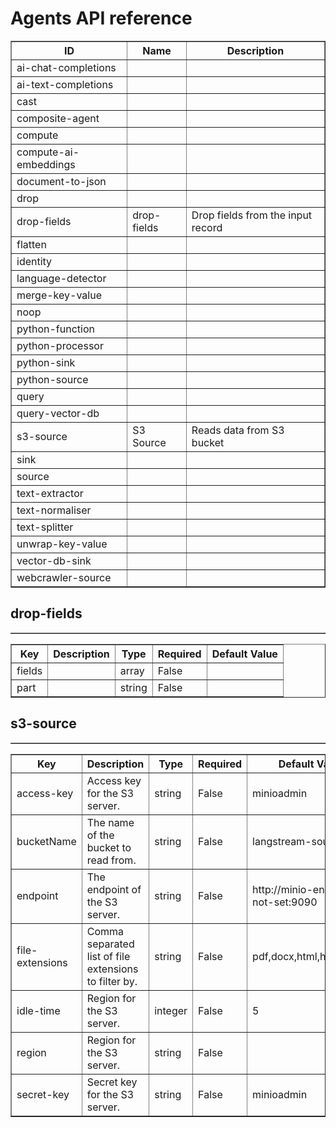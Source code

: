 # Agents API reference

<table border='1'><tr><th>ID</th><th>Name</th><th>Description</th></tr><tr><td>ai-chat-completions</td><td></td><td></td></tr><tr><td>ai-text-completions</td><td></td><td></td></tr><tr><td>cast</td><td></td><td></td></tr><tr><td>composite-agent</td><td></td><td></td></tr><tr><td>compute</td><td></td><td></td></tr><tr><td>compute-ai-embeddings</td><td></td><td></td></tr><tr><td>document-to-json</td><td></td><td></td></tr><tr><td>drop</td><td></td><td></td></tr><tr><td>drop-fields</td><td>drop-fields</td><td>Drop fields from the input record</td></tr><tr><td>flatten</td><td></td><td></td></tr><tr><td>identity</td><td></td><td></td></tr><tr><td>language-detector</td><td></td><td></td></tr><tr><td>merge-key-value</td><td></td><td></td></tr><tr><td>noop</td><td></td><td></td></tr><tr><td>python-function</td><td></td><td></td></tr><tr><td>python-processor</td><td></td><td></td></tr><tr><td>python-sink</td><td></td><td></td></tr><tr><td>python-source</td><td></td><td></td></tr><tr><td>query</td><td></td><td></td></tr><tr><td>query-vector-db</td><td></td><td></td></tr><tr><td>s3-source</td><td>S3 Source</td><td>Reads data from S3 bucket</td></tr><tr><td>sink</td><td></td><td></td></tr><tr><td>source</td><td></td><td></td></tr><tr><td>text-extractor</td><td></td><td></td></tr><tr><td>text-normaliser</td><td></td><td></td></tr><tr><td>text-splitter</td><td></td><td></td></tr><tr><td>unwrap-key-value</td><td></td><td></td></tr><tr><td>vector-db-sink</td><td></td><td></td></tr><tr><td>webcrawler-source</td><td></td><td></td></tr></table><h2 id=drop-fields>drop-fields</h2><table border='1'><table border='1'><tr><th>Key</th><th>Description</th><th>Type</th><th>Required</th><th>Default Value</th></tr><tr><td>fields</td><td></td><td>array</td><td>False</td><td></td></tr><tr><td>part</td><td></td><td>string</td><td>False</td><td></td></tr></table></table><h2 id=s3-source>s3-source</h2><table border='1'><table border='1'><tr><th>Key</th><th>Description</th><th>Type</th><th>Required</th><th>Default Value</th></tr><tr><td>access-key</td><td>Access key for the S3 server.</td><td>string</td><td>False</td><td>minioadmin</td></tr><tr><td>bucketName</td><td>The name of the bucket to read from.</td><td>string</td><td>False</td><td>langstream-source</td></tr><tr><td>endpoint</td><td>The endpoint of the S3 server.</td><td>string</td><td>False</td><td>http://minio-endpoint.-not-set:9090</td></tr><tr><td>file-extensions</td><td>Comma separated list of file extensions to filter by.</td><td>string</td><td>False</td><td>pdf,docx,html,htm,md,txt</td></tr><tr><td>idle-time</td><td>Region for the S3 server.</td><td>integer</td><td>False</td><td>5</td></tr><tr><td>region</td><td>Region for the S3 server.</td><td>string</td><td>False</td><td></td></tr><tr><td>secret-key</td><td>Secret key for the S3 server.</td><td>string</td><td>False</td><td>minioadmin</td></tr></table></table>